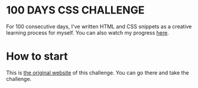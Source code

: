 # 100 DAYS CSS CHALLENGE 

For 100 consecutive days, I've written HTML and CSS snippets as a creative learning process for myself. You can also watch my progress <a href="https://100dayscss.com/progress/thinzarlin/">here</a>.

# How to start
This is <a href="https://100dayscss.com">the original website</a> of this challenge. You can go there and take the challenge. 
